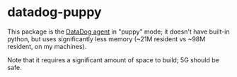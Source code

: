 # datadog-puppy

This package is the [DataDog agent](https://github.com/DataDog/datadog-agent) in "puppy" mode; it doesn't have built-in python, but uses significantly less memory (~21M resident vs ~98M resident, on my machines).

Note that it requires a significant amount of space to build; 5G should be safe.